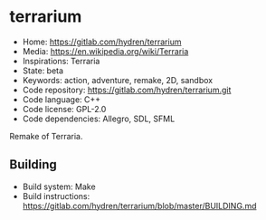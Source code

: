 # terrarium

- Home: https://gitlab.com/hydren/terrarium
- Media: https://en.wikipedia.org/wiki/Terraria
- Inspirations: Terraria
- State: beta
- Keywords: action, adventure, remake, 2D, sandbox
- Code repository: https://gitlab.com/hydren/terrarium.git
- Code language: C++
- Code license: GPL-2.0
- Code dependencies: Allegro, SDL, SFML

Remake of Terraria.

## Building

- Build system: Make
- Build instructions: https://gitlab.com/hydren/terrarium/blob/master/BUILDING.md
